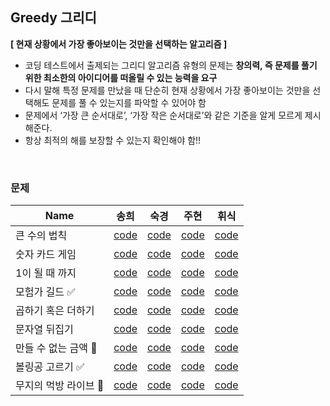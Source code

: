 ## Greedy 그리디

**[ 현재 상황에서 가장 좋아보이는 것만을 선택하는 알고리즘 ]**

- 코딩 테스트에서 출제되는 그리디 알고리즘 유형의 문제는 **창의력, 즉 문제를 풀기 위한 최소한의 아이디어를 떠올릴 수 있는 능력을 요구**
- 다시 말해 특정 문제를 만났을 때 단순히 현재 상황에서 가장 좋아보이는 것만을 선택해도 문제를 풀 수 있는지를 파악할 수 있어야 함
- 문제에서 ‘가장 큰 순서대로’, ‘가장 작은 순서대로’와 같은 기준을 알게 모르게 제시해준다.
- 항상 최적의 해를 보장할 수 있는지 확인해야 함!!

<br>

### 문제

| Name           |    송희    |     숙경    |    주현     |     휘식      |
| -------------- | --------- | --------- |--------- |--------- |
| 큰 수의 법칙  | [code](https://github.com/songhee-lee/2023-python-coding-test/blob/main/1.%20Greedy/songhee/%ED%81%B0%20%EC%88%98%EC%9D%98%20%EB%B2%95%EC%B9%99.py) | [code]() | [code]() | [code](https://github.com/songhee-lee/2023-python-coding-test/blob/700dd6d260d51efa2214eef14cb13b8dca2b4a83/1.%20Greedy/hwisik/%ED%81%B0%20%EC%88%98%EC%9D%98%20%EB%B2%95%EC%B9%99.py) |
| 숫자 카드 게임  | [code](https://github.com/songhee-lee/2023-python-coding-test/blob/main/1.%20Greedy/songhee/%EC%88%AB%EC%9E%90%20%EC%B9%B4%EB%93%9C%20%EA%B2%8C%EC%9E%84.py) | [code]() | [code]() | [code](https://github.com/songhee-lee/2023-python-coding-test/blob/700dd6d260d51efa2214eef14cb13b8dca2b4a83/1.%20Greedy/hwisik/%EC%88%AB%EC%9E%90%20%EC%B9%B4%EB%93%9C%20%EA%B2%8C%EC%9E%84.py) |
| 1이 될 때 까지    | [code](https://github.com/songhee-lee/2023-python-coding-test/blob/main/1.%20Greedy/songhee/1%EC%9D%B4%20%EB%90%A0%20%EB%95%8C%20%EA%B9%8C%EC%A7%80.py) | [code]() | [code]() | [code](https://github.com/songhee-lee/2023-python-coding-test/blob/700dd6d260d51efa2214eef14cb13b8dca2b4a83/1.%20Greedy/hwisik/1%EC%9D%B4%20%EB%90%A0%20%EB%95%8C%20%EA%B9%8C%EC%A7%80.py) |
| 모험가 길드 ✅ | [code](https://github.com/songhee-lee/2023-python-coding-test/blob/main/1.%20Greedy/songhee/%EB%AA%A8%ED%97%98%EA%B0%80%20%EA%B8%B8%EB%93%9C.py) | [code]() | [code]() | [code](https://github.com/songhee-lee/2023-python-coding-test/blob/700dd6d260d51efa2214eef14cb13b8dca2b4a83/1.%20Greedy/hwisik/%EB%AA%A8%ED%97%98%EA%B0%80%20%EA%B8%B8%EB%93%9C.py) |
| 곱하기 혹은 더하기  | [code](https://github.com/songhee-lee/2023-python-coding-test/blob/main/1.%20Greedy/songhee/%EA%B3%B1%ED%95%98%EA%B8%B0%20%ED%98%B9%EC%9D%80%20%EB%8D%94%ED%95%98%EA%B8%B0.py) | [code]() | [code]() | [code](https://github.com/songhee-lee/2023-python-coding-test/blob/700dd6d260d51efa2214eef14cb13b8dca2b4a83/1.%20Greedy/hwisik/%EA%B3%B1%ED%95%98%EA%B8%B0%20%ED%98%B9%EC%9D%80%20%EB%8D%94%ED%95%98%EA%B8%B0.py) |
| 문자열 뒤집기  | [code](https://github.com/songhee-lee/2023-python-coding-test/blob/main/1.%20Greedy/songhee/%EB%AC%B8%EC%9E%90%EC%97%B4%20%EB%92%A4%EC%A7%91%EA%B8%B0.py) | [code]() | [code]() | [code](https://github.com/songhee-lee/2023-python-coding-test/blob/700dd6d260d51efa2214eef14cb13b8dca2b4a83/1.%20Greedy/hwisik/%EB%AC%B8%EC%9E%90%EC%97%B4%20%EB%92%A4%EC%A7%91%EA%B8%B0.py) |
| 만들 수 없는 금액 🌟 | [code](https://github.com/songhee-lee/2023-python-coding-test/blob/main/1.%20Greedy/songhee/%EB%A7%8C%EB%93%A4%20%EC%88%98%20%EC%97%86%EB%8A%94%20%EA%B8%88%EC%95%A1.py) | [code]() | [code]() | [code](https://github.com/songhee-lee/2023-python-coding-test/blob/700dd6d260d51efa2214eef14cb13b8dca2b4a83/1.%20Greedy/hwisik/%EB%A7%8C%EB%93%A4%20%EC%88%98%20%EC%97%86%EB%8A%94%20%EA%B8%88%EC%95%A1.py) |
| 볼링공 고르기 ✅ | [code](https://github.com/songhee-lee/2023-python-coding-test/blob/main/1.%20Greedy/songhee/%EB%B3%BC%EB%A7%81%EA%B3%B5%20%EA%B3%A0%EB%A5%B4%EA%B8%B0.py) | [code]() | [code]() | [code](https://github.com/songhee-lee/2023-python-coding-test/blob/700dd6d260d51efa2214eef14cb13b8dca2b4a83/1.%20Greedy/hwisik/%EB%B3%BC%EB%A7%81%EA%B3%B5%20%EA%B3%A0%EB%A5%B4%EA%B8%B0.py) |
| 무지의 먹방 라이브 🌟 | [code](https://github.com/songhee-lee/2023-python-coding-test/blob/main/1.%20Greedy/songhee/%EB%AC%B4%EC%A7%80%EC%9D%98%20%EB%A8%B9%EB%B0%A9%20%EB%9D%BC%EC%9D%B4%EB%B8%8C.py) | [code]() | [code]() | [code](https://github.com/songhee-lee/2023-python-coding-test/blob/700dd6d260d51efa2214eef14cb13b8dca2b4a83/1.%20Greedy/hwisik/%EB%AC%B4%EC%A7%80%EC%9D%98%20%EB%A8%B9%EB%B0%A9%20%EB%9D%BC%EC%9D%B4%EB%B8%8C.py) |






